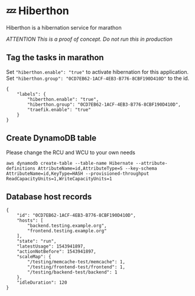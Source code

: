 # :zzz: Hiberthon

Hiberthon is a hibernation service for marathon

*ATTENTION This is a proof of concept. Do not run this in production*

## Tag the tasks in marathon

Set ```"hiberthon.enable": "true"``` to activate hibernation for this application. Set ```"hiberthon.group": "0CD7EB62-1ACF-4EB3-B776-8CBF190D410D"``` to the id.

    {
        "labels": {
            "hiberthon.enable": "true",
            "hiberthon.group": "0CD7EB62-1ACF-4EB3-B776-8CBF190D410D",
            "traefik.enable": "true"
        }
    }

## Create DynamoDB table

Please change the RCU and WCU to your own needs

    aws dynamodb create-table --table-name Hibernate --attribute-definitions AttributeName=id,AttributeType=S --key-schema AttributeName=id,KeyType=HASH --provisioned-throughput ReadCapacityUnits=1,WriteCapacityUnits=1

## Database host records

    {
        "id": "0CD7EB62-1ACF-4EB3-B776-8CBF190D410D",
        "hosts": [
            "backend.testing.example.org",
            "frontend.testing.example.org"
        ],
        "state": "run",
        "latestUsage": 1543941897,
        "actionNotBefore": 1543941897,
        "scaleMap": {
            "/testing/memcache-test/memcache": 1,
            "/testing/frontend-test/frontend": 1,
            "/testing/backend-test/backend": 1
        },
        "idleDuration": 120
    }
